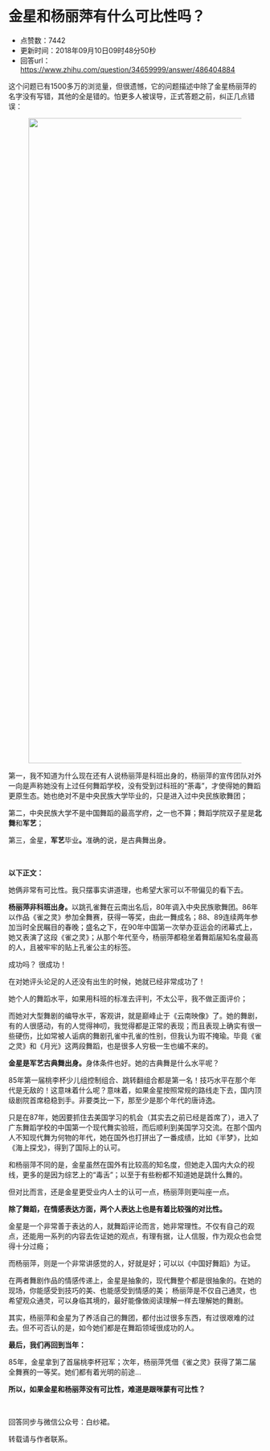 # 金星和杨丽萍有什么可比性吗？
- 点赞数：7442
- 更新时间：2018年09月10日09时48分50秒
- 回答url：https://www.zhihu.com/question/34659999/answer/486404884
<body>
 <p data-pid="X-Asa_F6">这个问题已有1500多万的浏览量，但很遗憾，它的问题描述中除了金星杨丽萍的名字没有写错，其他的全是错的。怕更多人被误导，正式答题之前，纠正几点错误：</p>
 <figure data-size="normal">
  <img src="https://picx.zhimg.com/50/v2-bd8bf5768016b7569f3e1cf411745f6c_720w.jpg?source=1940ef5c" data-caption="" data-size="normal" data-rawwidth="1282" data-rawheight="216" data-original-token="v2-bd8bf5768016b7569f3e1cf411745f6c" class="origin_image zh-lightbox-thumb" width="1282" data-original="https://picx.zhimg.com/v2-bd8bf5768016b7569f3e1cf411745f6c_r.jpg?source=1940ef5c">
 </figure>
 <p data-pid="fZ7QGYHg">第一，我不知道为什么现在还有人说杨丽萍是科班出身的，杨丽萍的宣传团队对外一向是声称她没有上过任何舞蹈学校，没有受到过科班的“荼毒”，才使得她的舞蹈更原生态。她也绝对不是中央民族大学毕业的，只是进入过中央民族歌舞团；</p>
 <p data-pid="VUiq-ecx">第二，中央民族大学不是中国舞蹈的最高学府，之一也不算；舞蹈学院双子星是<b>北舞</b>和<b>军艺</b>；</p>
 <p data-pid="38GhlkS1">第三，金星，<b>军艺</b>毕业<b>。</b>准确的说，是古典舞出身。</p>
 <p class="ztext-empty-paragraph"><br></p>
 <p data-pid="8nFHutZL"><b>以下正文：</b></p>
 <p data-pid="Do2rAgnf">她俩非常有可比性。我只摆事实讲道理，也希望大家可以不带偏见的看下去。</p>
 <p data-pid="wpEya0p6"><b>杨丽萍非科班出身。</b>以跳孔雀舞在云南出名后，80年调入中央民族歌舞团。86年以作品《雀之灵》参加全舞赛，获得一等奖，由此一舞成名；88、89连续两年参加当时全民瞩目的春晚；盛名之下，在90年中国第一次举办亚运会的闭幕式上，她又表演了这段《雀之灵》；从那个年代至今，杨丽萍都稳坐着舞蹈届知名度最高的人，且被牢牢的贴上孔雀公主的标签。</p>
 <p data-pid="hgXv8dvp">成功吗？ 很成功！</p>
 <p data-pid="T6Z1HJaW">在对她评头论足的人还没有出生的时候，她就已经非常成功了！</p>
 <p data-pid="hloe0QKh">她个人的舞蹈水平，如果用科班的标准去评判，不太公平，我不做正面评价；</p>
 <p data-pid="sl3We-iB">而她对大型舞剧的编导水平，客观讲，就是巅峰止于《云南映像》了。她的舞剧，有的人很感动，有的人觉得神叨，我觉得都是正常的表现；而且表现上确实有很一些硬伤，比如常被人诟病的舞剧孔雀中孔雀的性别，但我认为瑕不掩瑜。毕竟《雀之灵》和《月光》这两段舞蹈，也是很多人穷极一生也编不来的。<br></p>
 <p data-pid="PV1zBHSQ"><b>金星是军艺古典舞出身。</b>身体条件也好。她的古典舞是什么水平呢？</p>
 <p data-pid="MDE_Ooxg">85年第一届桃李杯少儿组控制组合、跳转翻组合都是第一名！技巧水平在那个年代是无敌的！这意味着什么呢？意味着，如果金星按照常规的路线走下去，国内顶级剧院首席稳稳到手。非要类比一下，那至少是那个年代的唐诗逸。</p>
 <p data-pid="XMBHV49d">只是在87年，她因要抓住去美国学习的机会（其实去之前已经是首席了），进入了广东舞蹈学校的中国第一个现代舞实验班，而后顺利到美国学习交流。在那个国内人不知现代舞为何物的年代，她在国外也打拼出了一番成绩，比如《半梦》，比如《海上探戈》，得到了国际上的认可。</p>
 <p data-pid="fcOo-ykY">和杨丽萍不同的是，金星虽然在国外有比较高的知名度，但她走入国内大众的视线，更多的是因为综艺上的“毒舌”；以至于有些粉都不知道她是跳什么舞的。</p>
 <p data-pid="pApNC5Au">但对比而言，还是金星更受业内人士的认可一点，杨丽萍则更叫座一点。 <br></p>
 <p data-pid="nVL7HSsL"><b>除了舞蹈，在情感表达方面，两个人表达上也是有着比较强的对比性。</b></p>
 <p data-pid="MTPUoR77">金星是一个非常善于表达的人，就舞蹈评论而言，她非常理性。不仅有自己的观点，还能用一系列的内容去佐证她的观点，有理有据，让人信服，作为观众也会觉得十分过瘾；</p>
 <p data-pid="Mt0QvxH2">而杨丽萍，则是一个非常讲感觉的人，好就是好；可以以《中国好舞蹈》为证。</p>
 <p data-pid="gUpgwzLN">在两者舞剧作品的情感传递上，金星是抽象的，现代舞整个都是很抽象的。在她的现场，你能感受到技巧的美、也能感受到情感的美； 杨丽萍是不仅自己通灵，也希望观众通灵，可以身临其境的，最好能像做阅读理解一样去理解她的舞剧。</p>
 <p data-pid="Nf28Z6a0">其实，杨丽萍和金星为了养活自己的舞团，都付出过很多东西，有过很艰难的过去。但不可否认的是，如今她们都是在舞蹈领域很成功的人。 <br></p>
 <p data-pid="zs5mUtxQ"><b>最后，我们再回到当年：</b></p>
 <p data-pid="woPKamvL">85年，金星拿到了首届桃李杯冠军；次年，杨丽萍凭借《雀之灵》获得了第二届全舞赛的一等奖。她们都有着光明的前途…</p>
 <p data-pid="OHN6qoBq"><b>所以，如果金星和杨丽萍没有可比性，难道是跟咪蒙有可比性？</b></p>
 <p class="ztext-empty-paragraph"><br></p>
 <p data-pid="1PypLS_b">回答同步与微信公众号：白纱裙。</p>
 <p data-pid="mDxvwj4k">转载请与作者联系。</p>
</body>
